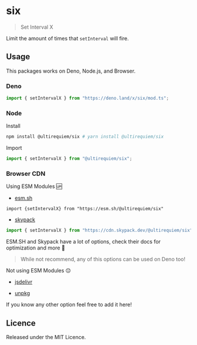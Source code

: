 # six

> Set Interval X

Limit the amount of times that `setInterval` will fire.

## Usage

This packages works on Deno, Node.js, and Browser.

### Deno

```typescript
import { setIntervalX } from "https://deno.land/x/six/mod.ts";
```

### Node

Install

```sh
npm install @ultirequiem/six # yarn install @ultirequiem/six
```

Import

```javascript
import { setIntervalX } from "@ultirequiem/six";
```

### Browser CDN

Using ESM Modules 🆙

- [esm.sh](https://esm.sh)

```
import {setIntervalX} from "https://esm.sh/@ultirequiem/six"
```

- [skypack](https://www.skypack.dev)

```js
import { setIntervalX } from "https://cdn.skypack.dev/@ultirequiem/six";
```

ESM.SH and Skypack have a lot of options, check their docs for optimization and
more 🚀

> While not recommend, any of this options can be used on Deno too!

Not using ESM Modules 😔

- [jsdelivr](https://cdn.jsdelivr.net/npm/@ultirequiem/six)

- [unpkg](https://unpkg.com/@ultirequiem/six)

If you know any other option feel free to add it here!

## Licence

Released under the MIT Licence.
